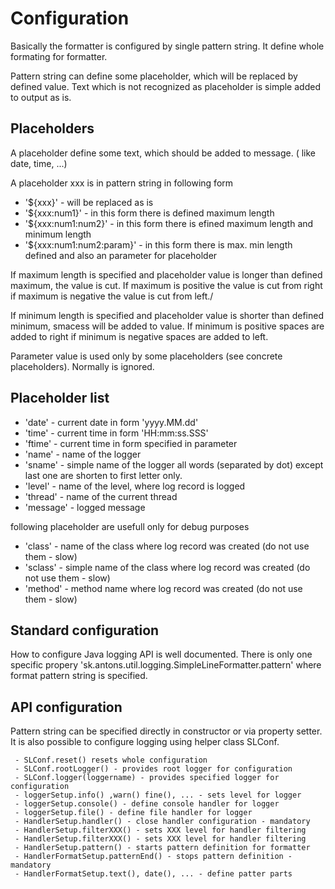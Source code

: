 
# Configuration

Basically the formatter is configured by single pattern string. It 
define whole formating for formatter. 

Pattern string can define some placeholder, which will be replaced by 
defined value. Text which is not recognized as placeholder is simple 
added to output as is. 

## Placeholders

A placeholder define some text, which should be added to message. (
like date, time, ...)

A placeholder xxx is in pattern string in following form
 - '${xxx}' - will be replaced as is
 - '${xxx:num1}' - in this form there is defined maximum length
 - '${xxx:num1:num2}' - in this form there is efined maximum length 
                        and minimum length
 - '${xxx:num1:num2:param}' - in this form there is max. min length 
                       defined and also an parameter for placeholder

 If maximum length is specified and placeholder value is longer than 
 defined maximum, the value is cut. If maximum is positive the value 
 is cut from right if maximum is negative the value is cut from left./

 If minimum length is specified and placeholder value is shorter than 
 defined minimum, smacess will be added to value. If minimum is positive 
 spaces are added to right if minimum is negative spaces are added to left.

 Parameter value is used only by some placeholders (see concrete 
 placeholders). Normally is ignored.

## Placeholder list

 - 'date' - current date in form 'yyyy.MM.dd'
 - 'time' - current time in form 'HH:mm:ss.SSS'
 - 'ftime' - current time in form specified in parameter
 - 'name' - name of the logger
 - 'sname' - simple name of the logger all words (separated by dot) except
             last one are shorten to first letter only.  
 - 'level' - name of the level, where log record is logged
 - 'thread' - name of the current thread
 - 'message' - logged message

following placeholder are usefull only for debug purposes

 - 'class' - name of the class where log record was created (do not use 
             them - slow)
 - 'sclass' - simple name of the class where log record was created (do 
              not use them - slow)
 - 'method' - method name where log record was created (do not use 
              them - slow)

## Standard configuration

How to configure Java logging API is well documented. There is only one 
specific propery 'sk.antons.util.logging.SimpleLineFormatter.pattern' where 
format pattern string is specified.

## API configuration

Pattern string can be specified directly in constructor or via property setter.
It is also possible to configure logging using helper class SLConf. 
```
 - SLConf.reset() resets whole configuration
 - SLConf.rootLogger() - provides root logger for configuration
 - SLConf.logger(loggername) - provides specified logger for configuration
 - loggerSetup.info() ,warn() fine(), ... - sets level for logger
 - loggerSetup.console() - define console handler for logger
 - loggerSetup.file() - define file handler for logger
 - HandlerSetup.handler() - close handler configuration - mandatory
 - HandlerSetup.filterXXX() - sets XXX level for handler filtering
 - HandlerSetup.filterXXX() - sets XXX level for handler filtering
 - HandlerSetup.pattern() - starts pattern definition for formatter
 - HandlerFormatSetup.patternEnd() - stops pattern definition - mandatory
 - HandlerFormatSetup.text(), date(), ... - define patter parts

```


